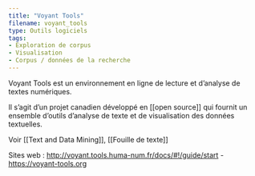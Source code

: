 ```yaml
---
title: "Voyant Tools"
filename: voyant_tools
type: Outils logiciels
tags:
- Exploration de corpus
- Visualisation
- Corpus / données de la recherche
---
```


Voyant Tools est un environnement en ligne de lecture et d’analyse de textes numériques.

Il s’agit d’un projet canadien développé en [[open source]] qui fournit un ensemble d’outils d’analyse de texte et de visualisation des données textuelles.

Voir [[Text and Data Mining]], [[Fouille de texte]]

Sites web : <http://voyant.tools.huma-num.fr/docs/#!/guide/start> - <https://voyant-tools.org>

